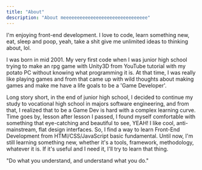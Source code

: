 ```yaml
---
title: "About"
description: "About meeeeeeeeeeeeeeeeeeeeeeeeeeeeeee"
---
```


I'm enjoying front-end development. I love to code, learn something new, eat, sleep and poop, yeah, take a shit give me unlimited ideas to thinking about, lol.

I was born in mid 2001. My very first code when I was junior high school trying to make an rpg game with Unity3D from YouTube tutorial with my potato PC without knowing what programming it is. At that time, I was really like playing games and from that came up with wild thoughts about making games and make me have a life goals to be a 'Game Developer'.

Long story short, in the end of junior high school, I decided to continue my study to vocational high school in majors software engineering, and from that, I realized that to be a Game Dev is hard with a complex learning curve. Time goes by, lesson after lesson I passed, I found myself comfortable with something that eye-catching and beautiful to see, YEAH! I like cool, anti-mainstream, flat design interfaces. So, I find a way to learn Front-End Development from HTMl/CSS/JavaScript basic fundamental. Until now, I'm still learning something new, whether it's a tools, framework, methodology, whatever it is. If it's useful and I need it, I'll try to learn that thing.

"Do what you understand, and understand what you do."
